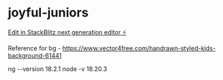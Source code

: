 # joyful-juniors

[Edit in StackBlitz next generation editor ⚡️](https://stackblitz.com/~/github.com/georgepoyilil/joyful-juniors)

Reference for bg - https://www.vector4free.com/handrawn-styled-kids-background-61441

ng --version 18.2.1
node -v 18.20.3